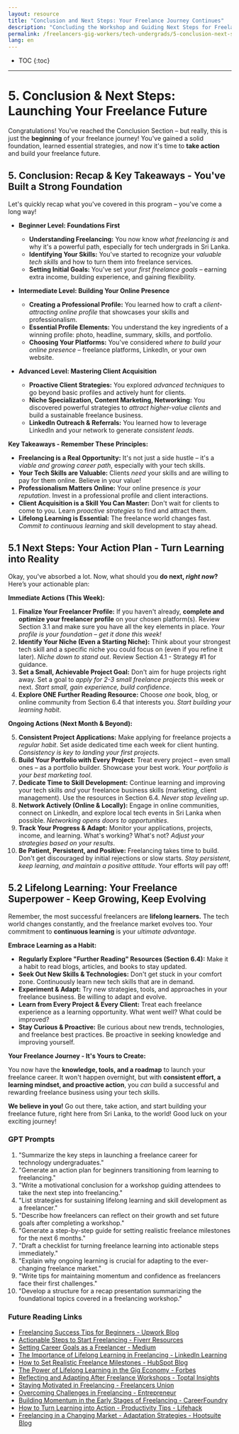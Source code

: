 ```yaml
---
layout: resource
title: "Conclusion and Next Steps: Your Freelance Journey Continues"
description: "Concluding the Workshop and Guiding Next Steps for Freelancers."
permalink: /freelancers-gig-workers/tech-undergrads/5-conclusion-next-steps/
lang: en
---
```


* TOC
{:toc}

---


# 5. Conclusion & Next Steps: Launching Your Freelance Future

Congratulations! You've reached the Conclusion Section – but really, this is just the **beginning** of your freelance journey! You've gained a solid foundation, learned essential strategies, and now it's time to **take action** and build your freelance future.

## 5. Conclusion:  Recap & Key Takeaways - You've Built a Strong Foundation

Let's quickly recap what you've covered in this program – you've come a long way!

* **Beginner Level: Foundations First**
    * **Understanding Freelancing:** You now know *what freelancing is* and why it's a powerful path, especially for tech undergrads in Sri Lanka.
    * **Identifying Your Skills:** You've started to recognize your *valuable tech skills* and how to turn them into freelance services.
    * **Setting Initial Goals:** You've set your *first freelance goals* – earning extra income, building experience, and gaining flexibility.

* **Intermediate Level: Building Your Online Presence**
    * **Creating a Professional Profile:** You learned how to craft a *client-attracting online profile* that showcases your skills and professionalism.
    * **Essential Profile Elements:** You understand the key ingredients of a winning profile: photo, headline, summary, skills, and portfolio.
    * **Choosing Your Platforms:** You've considered *where to build your online presence* – freelance platforms, LinkedIn, or your own website.

* **Advanced Level: Mastering Client Acquisition**
    * **Proactive Client Strategies:** You explored *advanced techniques* to go beyond basic profiles and actively hunt for clients.
    * **Niche Specialization, Content Marketing, Networking:** You discovered powerful strategies to *attract higher-value clients* and build a sustainable freelance business.
    * **LinkedIn Outreach & Referrals:** You learned how to leverage LinkedIn and your network to generate *consistent leads*.

**Key Takeaways - Remember These Principles:**

* **Freelancing is a Real Opportunity:**  It's not just a side hustle – it's a *viable and growing career path*, especially with your tech skills.
* **Your Tech Skills are Valuable:**  Clients *need* your skills and are willing to pay for them online. Believe in your value!
* **Professionalism Matters Online:**  Your online presence *is your reputation*. Invest in a professional profile and client interactions.
* **Client Acquisition is a Skill You Can Master:**  Don't wait for clients to come to you. Learn *proactive strategies* to find and attract them.
* **Lifelong Learning is Essential:** The freelance world changes fast.  *Commit to continuous learning* and skill development to stay ahead.

## 5.1 Next Steps: Your Action Plan - Turn Learning into Reality

Okay, you've absorbed a lot. Now, what should you **do next, *right now*?**  Here’s your actionable plan:

**Immediate Actions (This Week):**

1.  **Finalize Your Freelancer Profile:** If you haven't already, **complete and optimize your freelancer profile** on your chosen platform(s). Review Section 3.1 and make sure you have all the key elements in place.  *Your profile is your foundation – get it done this week!*
2.  **Identify Your Niche (Even a Starting Niche):**  Think about your strongest tech skill and a specific niche you could focus on (even if you refine it later). *Niche down to stand out*.  Review Section 4.1 - Strategy #1 for guidance.
3.  **Set a Small, Achievable Project Goal:**  Don't aim for huge projects right away.  Set a goal to *apply for 2-3 small freelance projects* this week or next.  *Start small, gain experience, build confidence*.
4.  **Explore ONE Further Reading Resource:**  Choose *one* book, blog, or online community from Section 6.4 that interests you.  *Start building your learning habit*.

**Ongoing Actions (Next Month & Beyond):**

5.  **Consistent Project Applications:**  Make applying for freelance projects a *regular habit*.  Set aside dedicated time each week for client hunting.  *Consistency is key to landing your first projects*.
6.  **Build Your Portfolio with Every Project:**  Treat every project – even small ones – as a portfolio builder.  Showcase your best work. *Your portfolio is your best marketing tool*.
7.  **Dedicate Time to Skill Development:**  Continue learning and improving your tech skills *and* your freelance business skills (marketing, client management).  Use the resources in Section 6.4.  *Never stop leveling up*.
8.  **Network Actively (Online & Locally):**  Engage in online communities, connect on LinkedIn, and explore local tech events in Sri Lanka when possible.  *Networking opens doors to opportunities*.
9.  **Track Your Progress & Adapt:**  Monitor your applications, projects, income, and learning.  What's working? What's not? *Adjust your strategies based on your results*.
10. **Be Patient, Persistent, and Positive:**  Freelancing takes time to build.  Don't get discouraged by initial rejections or slow starts.  *Stay persistent, keep learning, and maintain a positive attitude*.  Your efforts will pay off!

## 5.2 Lifelong Learning: Your Freelance Superpower - Keep Growing, Keep Evolving

Remember, the most successful freelancers are **lifelong learners.**  The tech world changes constantly, and the freelance market evolves too.  Your commitment to **continuous learning** is your *ultimate advantage*.

**Embrace Learning as a Habit:**

* **Regularly Explore "Further Reading" Resources (Section 6.4):**  Make it a habit to read blogs, articles, and books to stay updated.
* **Seek Out New Skills & Technologies:**  Don't get stuck in your comfort zone.  Continuously learn new tech skills that are in demand.
* **Experiment & Adapt:**  Try new strategies, tools, and approaches in your freelance business. Be willing to adapt and evolve.
* **Learn from Every Project & Every Client:**  Treat each freelance experience as a learning opportunity. What went well? What could be improved?
* **Stay Curious & Proactive:**  Be curious about new trends, technologies, and freelance best practices.  Be proactive in seeking knowledge and improving yourself.

**Your Freelance Journey - It's Yours to Create:**

You now have the **knowledge, tools, and a roadmap** to launch your freelance career.  It won't happen overnight, but with **consistent effort, a learning mindset, and proactive action**, you *can* build a successful and rewarding freelance business using your tech skills.

**We believe in you!**  Go out there, take action, and start building your freelance future, right here from Sri Lanka, to the world!  Good luck on your exciting journey!

### **GPT Prompts**

1. "Summarize the key steps in launching a freelance career for technology undergraduates."
2. "Generate an action plan for beginners transitioning from learning to freelancing."
3. "Write a motivational conclusion for a workshop guiding attendees to take the next step into freelancing."
4. "List strategies for sustaining lifelong learning and skill development as a freelancer."
5. "Describe how freelancers can reflect on their growth and set future goals after completing a workshop."
6. "Generate a step-by-step guide for setting realistic freelance milestones for the next 6 months."
7. "Draft a checklist for turning freelance learning into actionable steps immediately."
8. "Explain why ongoing learning is crucial for adapting to the ever-changing freelance market."
9. "Write tips for maintaining momentum and confidence as freelancers face their first challenges."
10. "Develop a structure for a recap presentation summarizing the foundational topics covered in a freelancing workshop."


### **Future Reading Links**

- [Freelancing Success Tips for Beginners - Upwork Blog](https://www.upwork.com/resources/)
- [Actionable Steps to Start Freelancing - Fiverr Resources](https://www.fiverr.com/resources/)
- [Setting Career Goals as a Freelancer - Medium](https://medium.com/)
- [The Importance of Lifelong Learning in Freelancing - LinkedIn Learning](https://www.linkedin.com/learning/)
- [How to Set Realistic Freelance Milestones - HubSpot Blog](https://blog.hubspot.com/)
- [The Power of Lifelong Learning in the Gig Economy - Forbes](https://www.forbes.com/)
- [Reflecting and Adapting After Freelance Workshops - Toptal Insights](https://www.toptal.com/)
- [Staying Motivated in Freelancing - Freelancers Union](https://www.freelancersunion.org/)
- [Overcoming Challenges in Freelancing - Entrepreneur](https://www.entrepreneur.com/)
- [Building Momentum in the Early Stages of Freelancing - CareerFoundry](https://careerfoundry.com/)
- [How to Turn Learning into Action - Productivity Tips - Lifehack](https://www.lifehack.org/)
- [Freelancing in a Changing Market - Adaptation Strategies - Hootsuite Blog](https://blog.hootsuite.com/)
